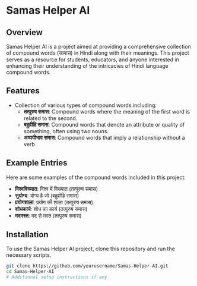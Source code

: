 # Samas Helper AI

## Overview
Samas Helper AI is a project aimed at providing a comprehensive collection of compound words (सामास) in Hindi along with their meanings. This project serves as a resource for students, educators, and anyone interested in enhancing their understanding of the intricacies of Hindi language compound words.

## Features
- Collection of various types of compound words including:
  - **तत्पुरुष समास**: Compound words where the meaning of the first word is related to the second.
  - **बहुव्रीहि समास**: Compound words that denote an attribute or quality of something, often using two nouns.
  - **अव्ययीभाव समास**: Compound words that imply a relationship without a verb.

## Example Entries
Here are some examples of the compound words included in this project:

- **विश्वविख्यात**: विश्व में विख्यात (तत्पुरुष समास)
- **सुयोग्य**: योग्य है जो (बहुव्रीहि समास)
- **प्रयोगशाला**: प्रयोग की शाला (तत्पुरुष समास)
- **शोधकार्य**: शोध का कार्य (तत्पुरुष समास)
- **मदमस्त**: मद से मस्त (तत्पुरुष समास)

## Installation
To use the Samas Helper AI project, clone this repository and run the necessary scripts.

```bash
git clone https://github.com/yourusername/Samas-Helper-AI.git
cd Samas-Helper-AI
# Additional setup instructions if any
